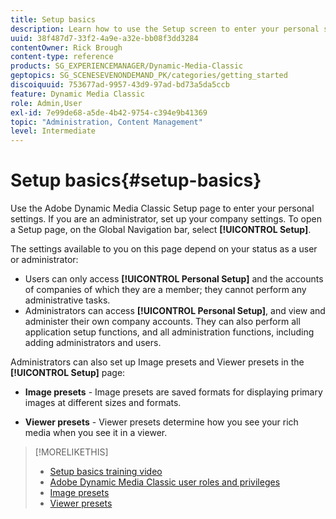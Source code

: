 ```yaml
---
title: Setup basics
description: Learn how to use the Setup screen to enter your personal settings in Adobe Dynamic Media Classic. If you are an administrator, set up your company settings.
uuid: 38f487d7-33f2-4a9e-a32e-bb08f3dd3284
contentOwner: Rick Brough
content-type: reference
products: SG_EXPERIENCEMANAGER/Dynamic-Media-Classic
geptopics: SG_SCENESEVENONDEMAND_PK/categories/getting_started
discoiquuid: 753677ad-9957-43d9-97ad-bd73a5da5ccb
feature: Dynamic Media Classic
role: Admin,User
exl-id: 7e99de68-a5de-4b42-9754-c394e9b41369
topic: "Administration, Content Management"
level: Intermediate
---
```

# Setup basics{#setup-basics}

Use the Adobe Dynamic Media Classic Setup page to enter your personal settings. If you are an administrator, set up your company settings. To open a Setup page, on the Global Navigation bar, select **[!UICONTROL Setup]**.

The settings available to you on this page depend on your status as a user or administrator:

* Users can only access **[!UICONTROL Personal Setup]** and the accounts of companies of which they are a member; they cannot perform any administrative tasks.
* Administrators can access **[!UICONTROL Personal Setup]**, and view and administer their own company accounts. They can also perform all application setup functions, and all administration functions, including adding administrators and users.

Administrators can also set up Image presets and Viewer presets in the **[!UICONTROL Setup]** page:

* **Image presets** - Image presets are saved formats for displaying primary images at different sizes and formats.

* **Viewer presets** - Viewer presets determine how you see your rich media when you see it in a viewer.

>[!MORELIKETHIS]
>
>* [Setup basics training video](https://s7d5.scene7.com/s7viewers/html5/VideoViewer.html?videoserverurl=https://s7d5.scene7.com/is/content/&emailurl=https://s7d5.scene7.com/s7/emailFriend&serverUrl=https://s7d5.scene7.com/is/image/&config=Scene7SharedAssets/Universal_HTML5_Video&contenturl=https://s7d5.scene7.com/skins/&asset=S7tutorials/573_Setup%20Basics_converted%20renamed_Getting%20Started-AVS)
>* [Adobe Dynamic Media Classic user roles and privileges](administration-setup.md#user_administration)
>* [Image presets](application-setup.md#image_presets)
>* [Viewer presets](application-setup.md#viewer_presets)
